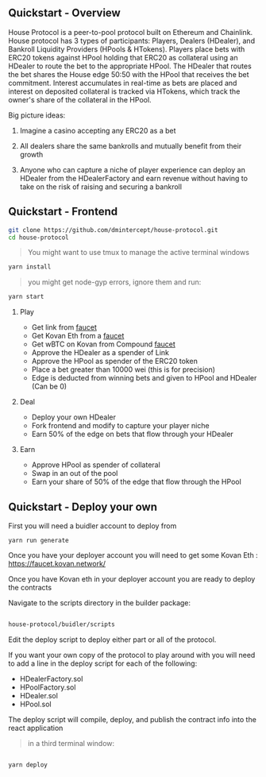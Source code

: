 ## Quickstart - Overview

House Protocol is a peer-to-pool protocol built on Ethereum and Chainlink.  House protocol has 3 types of participants: Players, Dealers (HDealer), and Bankroll Liquidity Providers (HPools & HTokens).  Players place bets with ERC20 tokens against HPool holding that ERC20 as collateral using an HDealer to route the bet to the appropriate HPool. The HDealer that routes the bet shares the House edge 50:50 with the HPool that receives the bet commitment.  Interest accumulates in real-time as bets are placed and interest on deposited collateral is tracked via HTokens, which track the owner's share of the collateral in the HPool.

Big picture ideas:

1. Imagine a casino accepting any ERC20 as a bet

2. All dealers share the same bankrolls and mutually benefit from their growth

3. Anyone who can capture a niche of player experience can deploy an HDealer from the HDealerFactory and earn revenue without having to take on the risk of raising and securing a bankroll

## Quickstart - Frontend

```bash 
git clone https://github.com/dmintercept/house-protocol.git 
cd house-protocol 
```
>You might want to use tmux to manage the active terminal windows
```bash
yarn install
```
> you might get node-gyp errors, ignore them and run:
```bash
yarn start
```

1. Play
    - Get link from [faucet](https://kovan.chain.link/) 
    - Get Kovan Eth from a [faucet](https://faucet.kovan.network/)
    - Get wBTC on Kovan from Compound [faucet](https://app.compound.finance/)
    - Approve the HDealer as a spender of Link
    - Approve the HPool as spender of the ERC20 token
    - Place a bet greater than 10000 wei (this is for precision)
    - Edge is deducted from winning bets and given to HPool and HDealer (Can be 0)

2. Deal
    - Deploy your own HDealer
    - Fork frontend and modify to capture your player niche
    - Earn 50% of the edge on bets that flow through your HDealer

 3. Earn
    - Approve HPool as spender of collateral
    - Swap in an out of the pool
    - Earn your share of 50% of the edge that flow through the HPool

## Quickstart - Deploy your own

First you will need a buidler account to deploy from

```
yarn run generate

```

Once you have your deployer account you will need to get some Kovan Eth : https://faucet.kovan.network/

Once you have Kovan eth in your deployer account you are ready to deploy the contracts

Navigate to the scripts directory in the builder package:

```bash

house-protocol/buidler/scripts

```

Edit the deploy script to deploy either part or all of the protocol.

If you want your own copy of the protocol to play around with you will need to add a line in the deploy script for each of the following:

- HDealerFactory.sol
- HPoolFactory.sol
- HDealer.sol
- HPool.sol

The deploy script will compile, deploy, and publish the contract info into the react application

> in a third terminal window:

```bash

yarn deploy

```


> 

